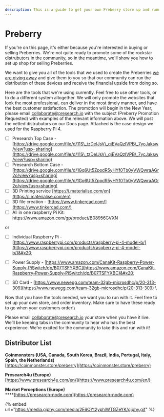 ```yaml
---
description: This is a guide to get your own Preberry store up and running.
---
```


# Preberry

If you're on this page, it's either because you're interested in buying or selling Preberries. We're not quite ready to promote some of the rockstar distrubutors in the community, so in the meantime, we'll show you how to set up shop for selling Preberries.

We want to give you all of the tools that we used to create the Preberries [we are giving away](https://presearch.medium.com/limited-edition-presearch-hardware-nodes-and-nfts-5aa19d41b341) and give them to you so that our community can run the distribution of these devices and receive the financial upside from doing so.

Here are the tools that we're using currently. Feel free to use other tools, or to do a different system altogether.  We will only promote the websites that look the most professional, can deliver in the most timely manner, and have the best customer satisfaction. The promotion will begin in the New Year, please email collaborate@presearch.io with the subject (Preberry Promotion Requested) with examples of the relevant information above. We will post the vetted distrubutors on our Docs page. Attached is the case design we used for the Raspberry Pi 4.&#x20;

* [ ] Presearch Top Case - [https://drive.google.com/file/d/11S\_tzDeIJsV\_qiEVaQzIVPB\_7ycJaksw/view?usp=sharing](https://drive.google.com/file/d/11S\_tzDeIJsV\_qiEVaQzIVPB\_7ycJaksw/view?usp=sharing)
* [ ] Presearch Bottom Case - [https://drive.google.com/file/d/1Gq6Ut5ZpodR5yHYf0Tb0yVWQwraAGr2o/view?usp=sharing](https://drive.google.com/file/d/1Gq6Ut5ZpodR5yHYf0Tb0yVWQwraAGr2o/view?usp=sharing)
* [ ] 3D Printing service [https://i.materialise.com/en](https://i.materialise.com/en) &#x20;
* [ ] 3D file creation - [https://www.tinkercad.com/](https://www.tinkercad.com/)
* [ ] All in one raspberry Pi Kit: [https://www.amazon.com/gp/product/B08956GVXN ](https://www.amazon.com/gp/product/B08956GVXN)

or

* [ ] Individual Raspberry Pi - [https://www.raspberrypi.com/products/raspberry-pi-4-model-b/](https://www.raspberrypi.com/products/raspberry-pi-4-model-b/)&#x20;
* [ ] Power Supply - [https://www.amazon.com/CanaKit-Raspberry-Power-Supply-PiSwitch/dp/B07TSFYXBC](https://www.amazon.com/CanaKit-Raspberry-Power-Supply-PiSwitch/dp/B07TSFYXBC)&#x20;
* [ ] SD Card - [https://www.newegg.com/team-32gb-microsdhc/p/20-313-309](https://www.newegg.com/team-32gb-microsdhc/p/20-313-309) \


Now that you have the tools needed, we want you to run with it. Feel free to set up your own store, and order inventory. Make sure to have these ready to go when your customers order!\


Please email collaborate@presearch.io your store when you have it live. We’ll be keeping tabs in the community to hear who has the best experience. We're excited for the community to take this and run with it!

## Distributor List

**Coinmonsters (USA, Canada, South Korea, Brazil, India, Portugal, Italy, Spain, the Netherlands)**\
[https://coinmonster.store/preberry](https://coinmonster.store/preberry)

**Presearch4u (Europe)**\
[https://www.presearch4u.com/en/](https://www.presearch4u.com/en/)

**Market Perceptions (Europe)**\
****[https://presearch-node.com](https://presearch-node.com)

{% embed url="https://media.giphy.com/media/2E6OYt2yphlWTGZeYK/giphy.gif" %}
